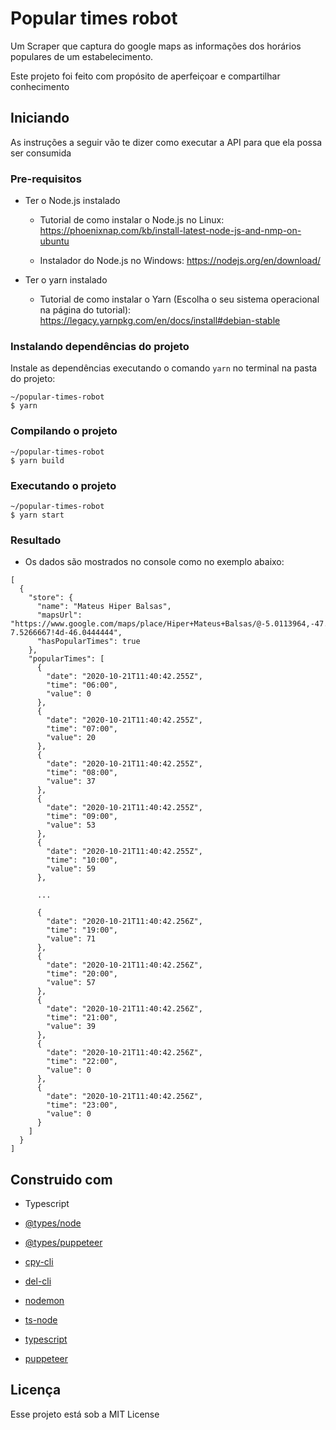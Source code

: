 # Popular times robot

Um Scraper que captura do google maps as informações dos horários populares de um estabelecimento.

Este projeto foi feito com propósito de aperfeiçoar e compartilhar conhecimento

## Iniciando

As instruções a seguir vão te dizer como executar a API para que ela possa ser consumida


### Pre-requisitos

- Ter o Node.js instalado


    - Tutorial de como instalar o Node.js no Linux: https://phoenixnap.com/kb/install-latest-node-js-and-nmp-on-ubuntu

    - Instalador do Node.js no Windows: https://nodejs.org/en/download/


- Ter o yarn instalado

    - Tutorial de como instalar o Yarn (Escolha o seu sistema operacional na página do tutorial): https://legacy.yarnpkg.com/en/docs/install#debian-stable


### Instalando dependências do projeto

Instale as dependências executando o comando `yarn` no terminal na pasta do projeto:

```
~/popular-times-robot
$ yarn
```

### Compilando o projeto
```
~/popular-times-robot
$ yarn build
```

### Executando o projeto
```
~/popular-times-robot
$ yarn start
```


### Resultado
- Os dados são mostrados no console como no exemplo abaixo:
```
[
  {
    "store": {
      "name": "Mateus Hiper Balsas",
      "mapsUrl": "https://www.google.com/maps/place/Hiper+Mateus+Balsas/@-5.0113964,-47.3891972,7z/data=!4m8!1m2!2m1!1ssupermercados+Mateus+Hiper+Balsas!3m4!1s0x92d5ef979bb0a613:0x37f7f9482bd294c9!8m2!3d-7.5266667!4d-46.0444444",
      "hasPopularTimes": true
    },
    "popularTimes": [
      {
        "date": "2020-10-21T11:40:42.255Z",
        "time": "06:00",
        "value": 0
      },
      {
        "date": "2020-10-21T11:40:42.255Z",
        "time": "07:00",
        "value": 20
      },
      {
        "date": "2020-10-21T11:40:42.255Z",
        "time": "08:00",
        "value": 37
      },
      {
        "date": "2020-10-21T11:40:42.255Z",
        "time": "09:00",
        "value": 53
      },
      {
        "date": "2020-10-21T11:40:42.255Z",
        "time": "10:00",
        "value": 59
      },

      ...

      {
        "date": "2020-10-21T11:40:42.256Z",
        "time": "19:00",
        "value": 71
      },
      {
        "date": "2020-10-21T11:40:42.256Z",
        "time": "20:00",
        "value": 57
      },
      {
        "date": "2020-10-21T11:40:42.256Z",
        "time": "21:00",
        "value": 39
      },
      {
        "date": "2020-10-21T11:40:42.256Z",
        "time": "22:00",
        "value": 0
      },
      {
        "date": "2020-10-21T11:40:42.256Z",
        "time": "23:00",
        "value": 0
      }
    ]
  }
]
```

## Construido com
* Typescript

* [@types/node](https://www.npmjs.com/package/@types/node) 
* [@types/puppeteer](https://www.npmjs.com/package/@types/puppeteer) 
* [cpy-cli](https://www.npmjs.com/package/cpy-cli) 
* [del-cli](https://www.npmjs.com/package/del-cli) 
* [nodemon](https://www.npmjs.com/package/nodemon) 
* [ts-node](https://www.npmjs.com/package/ts-node) 
* [typescript](https://www.npmjs.com/package/typescript)
* [puppeteer](https://github.com/puppeteer/puppeteer)

## Licença

Esse projeto está sob a MIT License

